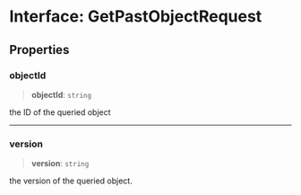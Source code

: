 # Interface: GetPastObjectRequest

## Properties

### objectId

> **objectId**: `string`

the ID of the queried object

***

### version

> **version**: `string`

the version of the queried object.
